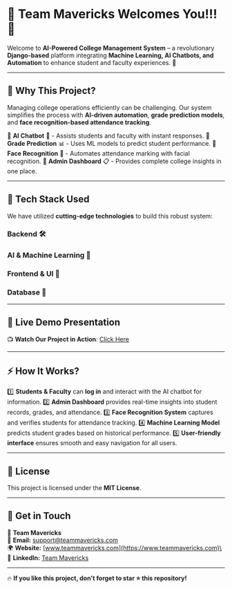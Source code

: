# 🚀 Team Mavericks Welcomes You!!! 🎉



Welcome to **AI-Powered College Management System** – a revolutionary **Django-based** platform integrating **Machine Learning, AI Chatbots, and Automation** to enhance student and faculty experiences. 🌟

---

## 🎯 **Why This Project?**

Managing college operations efficiently can be challenging. Our system simplifies the process with **AI-driven automation**, **grade prediction models**, and **face recognition-based attendance tracking**.

🔹 **AI Chatbot** 🤖 - Assists students and faculty with instant responses.
🔹 **Grade Prediction** 📊 - Uses ML models to predict student performance.
🔹 **Face Recognition** 🏫 - Automates attendance marking with facial recognition.
🔹 **Admin Dashboard** 📋 - Provides complete college insights in one place.



---

## 🚀 **Tech Stack Used**

We have utilized **cutting-edge technologies** to build this robust system:

### **Backend 🛠️**




### **AI & Machine Learning 🤖**




### **Frontend & UI 🎨**





### **Database 💾**



---

## 🎥 **Live Demo Presentation**

📺 **Watch Our Project in Action**: [Click Here](https://www.youtube.com/your-demo-link)



---

## ⚡ **How It Works?**

1️⃣ **Students & Faculty** can **log in** and interact with the AI chatbot for information.
2️⃣ **Admin Dashboard** provides real-time insights into student records, grades, and attendance.
3️⃣ **Face Recognition System** captures and verifies students for attendance tracking.
4️⃣ **Machine Learning Model** predicts student grades based on historical performance.
5️⃣ **User-friendly interface** ensures smooth and easy navigation for all users.

---

## 📜 **License**

This project is licensed under the **MIT License**.

---

## 🔗 **Get in Touch**

👤 **Team Mavericks**\
📧 **Email:** [support@teammavericks.com](mailto\:support@teammavericks.com)\
🌍 **Website:** [www.teammavericks.com](https://www.teammavericks.com)\
📌 **LinkedIn:** [Team Mavericks](https://linkedin.com/in/teammavericks)

---

🔥 **If you like this project, don't forget to star ⭐ this repository!**



